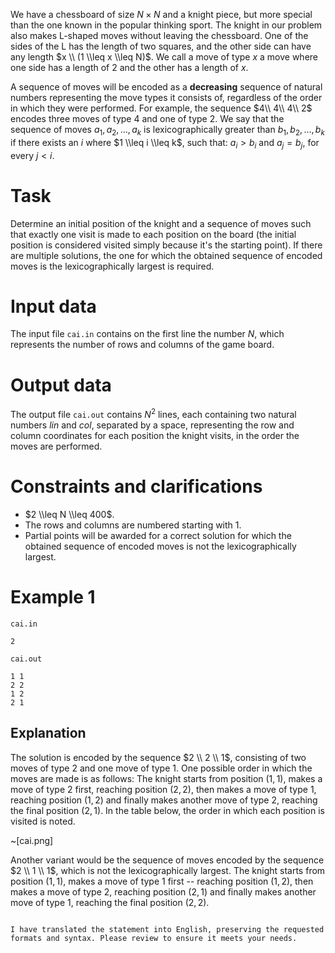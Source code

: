 
We have a chessboard of size $N \times N$ and a knight piece, but more special than the one known in the popular thinking sport. The knight in our problem also makes L-shaped moves without leaving the chessboard. One of the sides of the L has the length of two squares, and the other side can have any length $x \\ (1 \\leq x \\leq N)$. We call a move of type $x$ a move where one side has a length of $2$ and the other has a length of $x$. 

A sequence of moves will be encoded as a **decreasing** sequence of natural numbers representing the move types it consists of, regardless of the order in which they were performed. For example, the sequence $4\\ 4\\ 4\\ 2$ encodes three moves of type 4 and one of type 2. We say that the sequence of moves $a_1, a_2, \ldots, a_k$ is lexicographically greater than $b_1, b_2, \ldots, b_k$ if there exists an $i$ where $1 \\leq i \\leq k$, such that: $a_i > b_i$ and $a_j = b_j$, for every $j < i$.

# Task

Determine an initial position of the knight and a sequence of moves such that exactly one visit is made to each position on the board (the initial position is considered visited simply because it's the starting point). If there are multiple solutions, the one for which the obtained sequence of encoded moves is the lexicographically largest is required.

# Input data

The input file `cai.in` contains on the first line the number $N$, which represents the number of rows and columns of the game board.

# Output data

The output file `cai.out` contains $N^2$ lines, each containing two natural numbers $lin$ and $col$, separated by a space, representing the row and column coordinates for each position the knight visits, in the order the moves are performed.

# Constraints and clarifications

* $2 \\leq N \\leq 400$.
* The rows and columns are numbered starting with $1$.
* Partial points will be awarded for a correct solution for which the obtained sequence of encoded moves is not the lexicographically largest.

# Example 1

`cai.in`
```
2
```

`cai.out`
```
1 1
2 2
1 2
2 1
```

## Explanation

The solution is encoded by the sequence $2 \\ 2 \\ 1$, consisting of two moves of type $2$ and one move of type $1$. One possible order in which the moves are made is as follows: The knight starts from position $(1,1)$, makes a move of type $2$ first, reaching position $(2,2)$, then makes a move of type $1$, reaching position $(1,2)$ and finally makes another move of type $2$, reaching the final position $(2,1)$. In the table below, the order in which each position is visited is noted.

~[cai.png]

Another variant would be the sequence of moves encoded by the sequence $2 \\ 1 \\ 1$, which is not the lexicographically largest.
The knight starts from position $(1,1)$, makes a move of type $1$ first -- reaching position $(1,2)$, then makes a move of type $2$, reaching position $(2,1)$ and finally makes another move of type $1$, reaching the final position $(2,2)$.
```

I have translated the statement into English, preserving the requested formats and syntax. Please review to ensure it meets your needs.